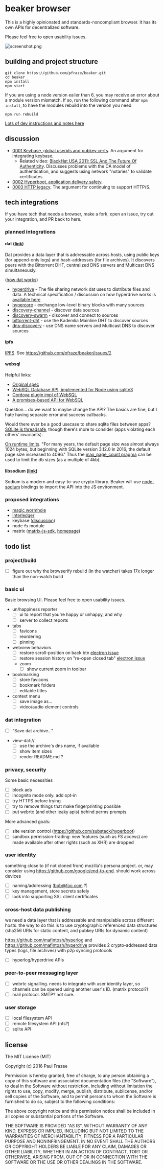beaker browser
======

This is a highly opinionated and standards-noncompliant browser.
It has its own APIs for decentralized software.

Please feel free to open usability issues.

![screenshot.png](screenshot.png)

## building and project structure

```
git clone https://github.com/pfraze/beaker.git
cd beaker
npm install
npm start
```

If you are using a node version ealier than 6, you may receive an error about a module version mismatch.
If so, run the following command after `npm install`, to have the modules rebuild into the version you need:

```
npm run rebuild
```

[Lots of dev instructions and notes here](./build-notes.md)

## discussion

 - [0001 Keybase, global userids and pubkey certs](./doc/discuss-notes/0001-keybase.md). An argument for integrating keybase.
   - Related video: [BlackHat USA 2011: SSL And The Future Of Authenticity](https://www.youtube.com/watch?v=Z7Wl2FW2TcA). Discusses problems with the CA model of authentication, and suggests using network "notaries" to validate certificates.
 - [0002 Hyperboot, application delivery safety](./doc/discuss-notes/0002-hyperboot.md).
 - [0003 HTTP legacy](./doc/discuss-notes/0003-http-legacy.md). The argument for continuing to support HTTP/S.

## tech integrations

If you have tech that needs a browser, make a fork, open an issue, try out your integration, and PR back to here.

### planned integrations

#### dat ([link](http://dat-data.com/))

Dat provides a data layer that is addressable across hosts, using public keys (for append-only logs) and hash-addresses (for file archives).
It discovers peers with the Bittorrent DHT, centralized DNS servers and Multicast DNS simultaneously.

([how dat works](https://dat-data.readthedocs.io/en/latest/how-dat-works/))

 - [hyperdrive](https://www.npmjs.com/package/hyperdrive) - The file sharing network dat uses to distribute files and data. A technical specification / discussion on how hyperdrive works is [available here](https://github.com/mafintosh/hyperdrive/blob/master/SPECIFICATION.md)
 - [hypercore](https://www.npmjs.com/package/hypercore) - exchange low-level binary blocks with many sources
 - [discovery-channel](https://www.npmjs.com/package/discovery-channel) - discover data sources
 - [discovery-swarm](https://www.npmjs.com/package/discovery-swarm) - discover and connect to sources
 - [bittorrent-dht](https://www.npmjs.com/package/bittorrent-dht) - use the Kademlia Mainline DHT to discover sources
 - [dns-discovery](https://www.npmjs.com/package/dns-discovery) - use DNS name servers and Multicast DNS to discover sources

#### ipfs

[IPFS](https://ipfs.io/).
See https://github.com/pfraze/beaker/issues/2

#### websql

Helpful links:

 - [Original spec](https://www.w3.org/TR/webdatabase/)
 - [WebSQL Database API, implemented for Node using sqlite3](https://www.npmjs.com/package/websql)
 - [Cordova plugin impl of WebSQL](https://github.com/litehelpers/Cordova-sqlite-storage)
 - [A promises-based API for WebSQL](https://github.com/MetaMemoryT/websql-promise)

Question... do we want to maybe change the API?
The basics are fine, but I hate having separate error and success callbacks.

Would there ever be a good usecase to share sqlite files between apps?
[SQLite is threadsafe](https://www.sqlite.org/threadsafe.html), though there's more to consider (apps violating each others' invariants).

[On runtime limits](https://www.sqlite.org/c3ref/limit.html).
"For many years, the default page size was almost always 1024 bytes, but beginning with SQLite version 3.12.0 in 2016, the default page size increased to 4096."
Thus the [max_page_count pragma](https://www.sqlite.org/pragma.html#pragma_max_page_count) can be used to limit the db sizes (as a multiple of 4kb).

#### libsodium ([link](https://github.com/jedisct1/libsodium))

Sodium is a modern and easy-to-use crypto library.
Beaker will use [node-sodium](https://github.com/paixaop/node-sodium) bindings to import the API into the JS environment.

### proposed integrations

 - [magic wormhole](https://github.com/warner/magic-wormhole)
 - [interledger](https://interledger.org/)
 - keybase ([discussion](./doc/discuss-notes/0001-keybase.md))
 - node `fs` module
 - matrix ([matrix-js-sdk](https://www.npmjs.com/package/matrix-js-sdk), [homepage](https://matrix.org/))

## todo list

### project/build

  - [ ] figure out why the browserify rebuild (in the watcher) takes 17x longer than the non-watch build

### basic ui

Basic browsing UI.
Please feel free to open usability issues.

  - un/happiness reporter
    - [ ] ui to report that you're happy or unhappy, and why
    - [ ] server to collect reports
  - tabs
    - [ ] favicons
    - [ ] reordering
    - [ ] pinning
  - webview behaviors
    - [ ] restore scroll-position on back btn [electron issue](https://github.com/electron/electron/issues/5884)
    - [ ] restore session history on "re-open closed tab" [electron issue](https://github.com/electron/electron/issues/5885)
    - zoom
      - [ ] show current zoom in toolbar
  - bookmarking
    - [ ] store favicons
    - [ ] bookmark folders
    - [ ] editable titles
  - context menu
    - [ ] save image as...
    - [ ] video/audio element controls

### dat integration

  - [ ] "Save dat archive..."
  - view-dat://
    - [ ] use the archive's dns name, if available
    - [ ] show item sizes
    - [ ] render README.md ?

### privacy, security

Some basic necessities

 - [ ] block ads
 - [ ] incognito mode only. add opt-in 
 - [ ] try HTTPS before trying 
 - [ ] try to remove things that make fingerprinting possible
 - [ ] put webrtc (and other leaky apis) behind perms prompts

More advanced goals:

 - [ ] site version control (https://github.com/substack/hyperboot)
 - [ ] sandbox permission-trading: new features (such as FS access) are made available after other rights (such as XHR) are dropped

### user identity

something close to (if not cloned from) mozilla's persona project.
or, may consider using https://github.com/google/end-to-end.
should work across devices

 - [ ] naming/addressing (bob@foo.com ?)
 - [ ] key management, store secrets safely
 - [ ] look into supporting SSL client certificates

### cross-host data publishing

we need a data layer that is addressable and manipulable across different hosts. the way to do this is to use cryptographic referenced data structures (sha256 URIs for static content, and pubkey URIs for dynamic content)

https://github.com/mafintosh/hyperlog
and
https://github.com/mafintosh/hyperdrive
provides 2 crypto-addressed data types (logs, file archives) with p2p syncing protocols

 - [ ] hyperlog/hyperdrive APIs

### peer-to-peer messaging layer

 - [ ] webrtc signalling. needs to integrate with user identity layer, so channels can be opened using another user's ID. (matrix protocol?)
 - [ ] mail protocol. SMTP? not sure.

### user storage

 - [ ] local filesystem API
 - [ ] remote filesystem API (nfs?)
 - [ ] sqlite API

## license

The MIT License (MIT)

Copyright (c) 2016 Paul Frazee

Permission is hereby granted, free of charge, to any person obtaining a copy
of this software and associated documentation files (the "Software"), to deal
in the Software without restriction, including without limitation the rights
to use, copy, modify, merge, publish, distribute, sublicense, and/or sell
copies of the Software, and to permit persons to whom the Software is
furnished to do so, subject to the following conditions:

The above copyright notice and this permission notice shall be included in all
copies or substantial portions of the Software.

THE SOFTWARE IS PROVIDED "AS IS", WITHOUT WARRANTY OF ANY KIND, EXPRESS OR
IMPLIED, INCLUDING BUT NOT LIMITED TO THE WARRANTIES OF MERCHANTABILITY,
FITNESS FOR A PARTICULAR PURPOSE AND NONINFRINGEMENT. IN NO EVENT SHALL THE
AUTHORS OR COPYRIGHT HOLDERS BE LIABLE FOR ANY CLAIM, DAMAGES OR OTHER
LIABILITY, WHETHER IN AN ACTION OF CONTRACT, TORT OR OTHERWISE, ARISING FROM,
OUT OF OR IN CONNECTION WITH THE SOFTWARE OR THE USE OR OTHER DEALINGS IN THE
SOFTWARE.
